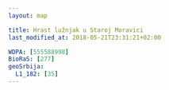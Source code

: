 ```yaml
---
layout: map

title: Hrast lužnjak u Staroj Moravici
last_modified_at: 2018-05-21T23:31:21+02:00

WDPA: [555588998]
BioRaS: [277]
geoSrbija:
  L1_182: [35]
---
```

